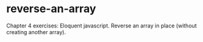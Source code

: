 # reverse-an-array

Chapter 4 exercises: Eloquent javascript.
Reverse an array in place (without creating another array).
